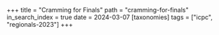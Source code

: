 +++
title = "Cramming for Finals"
path = "cramming-for-finals"
in_search_index = true
date = 2024-03-07
[taxonomies]
tags = ["icpc", "regionals-2023"]
+++

